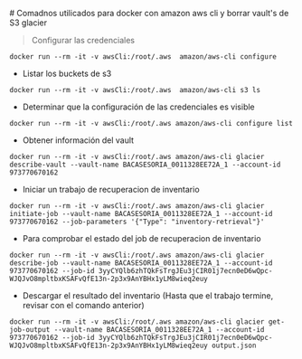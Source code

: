 # Comadnos utilicados para docker con amazon aws cli y borrar vault's de S3 glacier

> Configurar las credenciales

```
docker run --rm -it -v awsCli:/root/.aws  amazon/aws-cli configure
```

- Listar los buckets de s3

```
docker run --rm -it -v awsCli:/root/.aws  amazon/aws-cli s3 ls
```

- Determinar que la configuración de las credenciales es visible

```
docker run --rm -it -v awsCli:/root/.aws amazon/aws-cli configure list
```

- Obtener información del vault

```
docker run --rm -it -v awsCli:/root/.aws amazon/aws-cli glacier describe-vault --vault-name BACASESORIA_0011328EE72A_1 --account-id 973770670162
```

- Iniciar un trabajo de recuperacion de inventario

```
docker run --rm -it -v awsCli:/root/.aws amazon/aws-cli glacier initiate-job --vault-name BACASESORIA_0011328EE72A_1 --account-id 973770670162 --job-parameters '{"Type": "inventory-retrieval"}'
```

- Para comprobar el estado del job de recuperacion de inventario

```
docker run --rm -it -v awsCli:/root/.aws amazon/aws-cli glacier describe-job --vault-name BACASESORIA_0011328EE72A_1 --account-id 973770670162 --job-id 3yyCYQlb6zhTQkFsTrgJEu3jCIR01j7ecn0eD6wQpc-WJQJvO8mpltbxKSAFvQfE13n-2p3x9AnYBHx1yLM8wieq2euy
```

- Descargar el resultado del inventario (Hasta que el trabajo termine, revisar con el comando anterior)

```
docker run --rm -it -v awsCli:/root/.aws amazon/aws-cli glacier get-job-output --vault-name BACASESORIA_0011328EE72A_1 --account-id 973770670162 --job-id 3yyCYQlb6zhTQkFsTrgJEu3jCIR01j7ecn0eD6wQpc-WJQJvO8mpltbxKSAFvQfE13n-2p3x9AnYBHx1yLM8wieq2euy output.json
```
